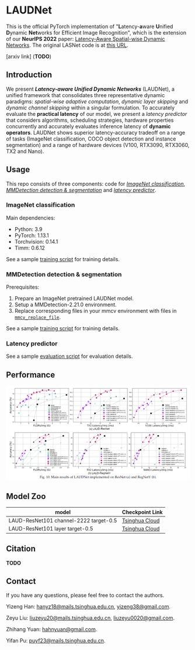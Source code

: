 # LAUDNet

This is the official PyTorch implementation of "**L**atency-**a**ware **U**nified **D**ynamic **Net**works for Efficient Image Recognition", which is the extension of our **NeurIPS 2022** paper: [Latency-Aware Spatial-wise Dynamic Networks](https://arxiv.org/abs/2210.06223). The original LASNet code is at [this URL](https://github.com/LeapLabTHU/LASNet).

[arxiv link] (**TODO**)

## Introduction

We present ***Latency-aware Unified Dynamic Networks*** (LAUDNet), a unified framework that consolidates three representative dynamic paradigms: *spatial-wise adaptive computation*, *dynamic layer skipping* and *dynamic channel skipping* within a singular formulation. To accurately evaluate the **practical latency** of our model, we present a *latency predictor* that considers algorithms, scheduling strategies, hardware properties concurrently and accurately evaluates inference latency of **dynamic operators**. LAUDNet shows superior latency-accuracy tradeoff on a range of tasks (ImageNet classification, COCO object detection and instance segmentation) and a range of hardware devices (V100, RTX3090, RTX3060, TX2 and Nano).

## Usage

This repo consists of three components: code for *[ImageNet classification](imagenet_classification)*, *[MMDetection detection &amp; segmentation](mmdetection-2.21.0)* and *[latency predictor](DyNetSimulator)*.

### ImageNet classification

Main dependencies:

- Python: 3.9
- PyTorch: 1.13.1
- Torchvision: 0.14.1
- Timm: 0.6.12

See a sample [training script](imagenet_classification/train_scripts.sh) for training details.

### MMDetection detection & segmentation

Prerequisites:

1. Prepare an ImageNet pretrained LAUDNet model.
2. Setup a MMDetection-2.21.0 environment.
3. Replace corresponding files in your mmcv environment with files in [`mmcv_replace_file`](mmdetection-2.21.0/mmcv_replace_file).

See a sample [training script](mmdetection-2.21.0/tools/scripts_LAUDNet.sh) for training details.

### Latency predictor

See a sample [evaluation script](DyNetSimulator/eval_example.py) for evaluation details.

## Performance

<img src="./assets/laudnet.PNG" alt="fig1"/>

## Model Zoo

| model                                  | Checkpoint Link                                                           |
| -------------------------------------- | ------------------------------------------------------------------------- |
| LAUD-ResNet101 channel-2222 target-0.5 | [Tsinghua Cloud](https://cloud.tsinghua.edu.cn/f/13a660b58f1946a3b4f3/?dl=1) |
| LAUD-ResNet101 layer target-0.5        | [Tsinghua Cloud](https://cloud.tsinghua.edu.cn/f/625cfe8f6f244c39a5db/?dl=1) |

## Citation

**TODO**

## Contact

If you have any questions, please feel free to contact the authors.

Yizeng Han: [hanyz18@mails.tsinghua.edu.cn](mailto:hanyz18@mails.tsinghua.edu.cn), [yizeng38@gmail.com](mailto:yizeng38@gmail.com).

Zeyu Liu: [liuzeyu20@mails.tsinghua.edu.cn](mailto:liuzeyu20@mails.tsinghua.edu.cn), [liuzeyu0020@gmail.com](mailto:liuzeyu0020@gmail.com).

Zhihang Yuan: [hahnyuan@gmail.com](mailto:hahnyuan@gmail.com).

Yifan Pu: [puyf23@mails.tsinghua.edu.cn](mailto:puyf@mails.tsinghua.edu.cn).